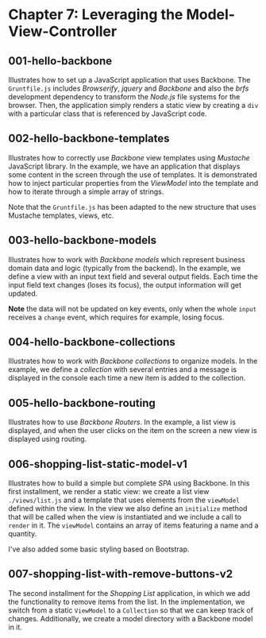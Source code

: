 # Chapter 7: Leveraging the Model-View-Controller

## 001-hello-backbone
Illustrates how to set up a JavaScript application that uses Backbone. The `Gruntfile.js` includes *Browserify*, *jquery* and *Backbone* and also the *brfs* development dependency to transform the *Node.js* file systems for the browser.
Then, the application simply renders a static view by creating a `div` with a particular class that is referenced by JavaScript code.

## 002-hello-backbone-templates
Illustrates how to correctly use *Backbone* view templates using *Mustache* JavaScript library. In the example, we have an application that displays some content in the screen through the use of templates. It is demonstrated how to inject particular properties from the *ViewModel* into the template and how to iterate through a simple array of strings.

Note that the `Gruntfile.js` has been adapted to the new structure that uses Mustache templates, views, etc.

## 003-hello-backbone-models
Illustrates how to work with *Backbone models* which represent business domain data and logic (typically from the backend). In the example, we define a view with an input text field and several output fields. Each time the input field text changes (loses its focus), the output information will get updated.

**Note** the data will not be updated on key events, only when the whole `input` receives a `change` event, which requires for example, losing focus.  

## 004-hello-backbone-collections
Illustrates how to work with *Backbone collections* to organize models. In the example, we define a *collection* with several entries and a message is displayed in the console each time a new item is added to the collection.

## 005-hello-backbone-routing
Illustrates how to use *Backbone Routers*. In the example, a list view is displayed, and when the user clicks on the item on the screen a new view is displayed using routing.

## 006-shopping-list-static-model-v1
Illustrates how to build a simple but complete *SPA* using Backbone. In this first installment, we render a static view: we create a list view `./views/list.js` and a template that uses elements from the `viewModel` defined within the view. In the view we also define an `initialize` method that will be called when the view is instantiated and we include a call to `render` in it.
The `viewModel` contains an array of items featuring a name and a quantity.

I've also added some basic styling based on Bootstrap.

## 007-shopping-list-with-remove-buttons-v2
The second installment for the *Shopping List* application, in which we add the functionality to remove items from the list. In the implementation, we switch from a static `ViewModel` to a `Collection` so that we can keep track of changes. Additionally, we create a model directory with a Backbone model in it.
